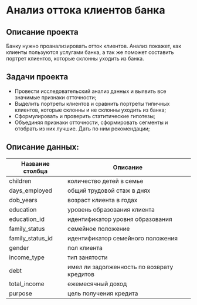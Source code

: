 # Анализ оттока клиентов банка
## Описание проекта

Банку нужно проанализировать отток клиентов. Анализ покажет, как клиенты пользуются услугами банка, а так же поможет составить портрет клиентов, которые склонны уходить из банка.

## Задачи проекта

- Провести исследовательский анализ данных и выявить все значимые признаки отточности; 
- Выделить портреты клиентов и сравнить портреты типичных клиентов, которые склонны и не склонны уходить из банка; 
- Сформулировать и проверить статитические гипотезы; 
- Объединяя признаки отточности, сформировать сегменты и отобрать из них лучшие. Дать по ним рекомендации; 

## Описание данных:
| Название столбца | Описание |
| ------ | ------ |
| children | количество детей в семье |
| days_employed | общий трудовой стаж в днях |
| dob_years | возраст клиента в годах |
| education | уровень образования клиента |
| education_id | идентификатор уровня образования |
| family_status | семейное положение |
| family_status_id | идентификатор семейного положения |
| gender | пол клиента |
| income_type | тип занятости |
| debt | имел ли задолженность по возврату кредитов |
| total_income | ежемесячный доход |
| purpose | цель получения кредита |
